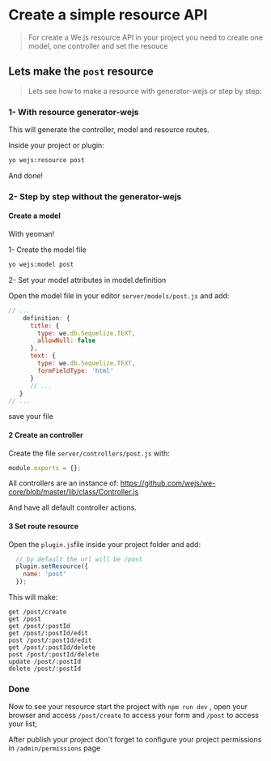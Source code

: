 # Create a simple resource API

> For create a We.js resource API in your project you need to create one model, one controller and set the resouce

## Lets make the `post` resource

> Lets see how to make a resource with generator-wejs or step by step:

### 1- With resource generator-wejs

This will generate the controller, model and resource routes.

Inside your project or plugin:
```sh
yo wejs:resource post
```

And done!

### 2- Step by step without the generator-wejs

#### Create a model

With yeoman!

1- Create the model file
```sh
yo wejs:model post
```

2- Set your model attributes in model.definition

Open the model file in your editor `server/models/post.js` and add:

```js
// ...
    definition: {
      title: {
        type: we.db.Sequelize.TEXT,
        allowNull: false
      },
      text: {
        type: we.db.Sequelize.TEXT,
        formFieldType: 'html'
      }
      // ...
   }
// ...
```

save your file

#### 2 Create an controller

Create the file `server/controllers/post.js` with:

```js 
module.exports = {};
```

All controllers are an instance of: https://github.com/wejs/we-core/blob/master/lib/class/Controller.js

And have all default controller actions.

#### 3 Set route resource

Open the `plugin.js`file inside your project folder and add:

```js
  // by default the url will be /post
  plugin.setResource({
    name: 'post'
  });
```

This will make:

```
get /post/create
get /post
get /post/:postId
get /post/:postId/edit
post /post/:postId/edit
get /post/:postId/delete
post /post/:postId/delete
update /post/:postId
delete /post/:postId
```

### Done 

Now to see your resource start the project with `npm run dev` , open your browser and access `/post/create` to access your form and `/post` to access your list;

After publish your project don't forget to configure your project permissions in `/admin/permissions` page

